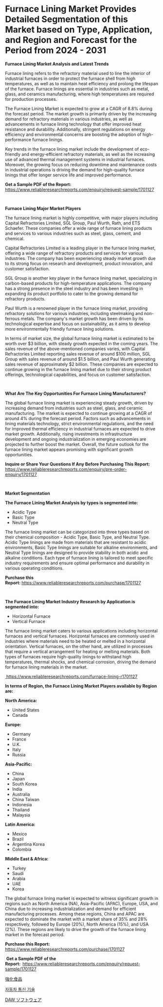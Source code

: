 <p><h1>Furnace Lining Market Provides Detailed Segmentation of this Market based on Type, Application, and Region and Forecast for the Period from 2024 - 2031</h1></p><p><strong>Furnace Lining Market Analysis and Latest Trends</strong></p>
<p><p>Furnace lining refers to the refractory material used to line the interior of industrial furnaces in order to protect the furnace shell from high temperatures, as well as to maintain heat efficiency and prolong the lifespan of the furnace. Furnace linings are essential in industries such as metal, glass, and ceramics manufacturing, where high temperatures are required for production processes.</p><p>The Furnace Lining Market is expected to grow at a CAGR of 8.8% during the forecast period. The market growth is primarily driven by the increasing demand for refractory materials in various industries, as well as advancements in furnace lining technology that offer improved heat resistance and durability. Additionally, stringent regulations on energy efficiency and environmental concerns are boosting the adoption of high-performance furnace linings.</p><p>Key trends in the furnace lining market include the development of eco-friendly and energy-efficient refractory materials, as well as the increasing use of advanced thermal management systems in industrial furnaces. Moreover, the growing focus on reducing downtime and maintenance costs in industrial operations is driving the demand for high-quality furnace linings that offer longer service life and improved performance.</p></p>
<p><strong>Get a Sample PDF of the Report:&nbsp;</strong> <a href="https://www.reliableresearchreports.com/enquiry/request-sample/1701127">https://www.reliableresearchreports.com/enquiry/request-sample/1701127</a></p>
<p>&nbsp;</p>
<p><strong>Furnace Lining Major Market Players</strong></p>
<p><p>The furnace lining market is highly competitive, with major players including Capital Refractories Limited, SGL Group, Paul Wurth, Rath, and ETS Schaefer. These companies offer a wide range of furnace lining products and services to various industries such as steel, glass, cement, and chemical.</p><p>Capital Refractories Limited is a leading player in the furnace lining market, offering a wide range of refractory products and services for various industries. The company has been experiencing steady market growth due to its strong focus on research and development, product innovation, and customer satisfaction.</p><p>SGL Group is another key player in the furnace lining market, specializing in carbon-based products for high-temperature applications. The company has a strong presence in the steel industry and has been investing in expanding its product portfolio to cater to the growing demand for refractory products.</p><p>Paul Wurth is a renowned player in the furnace lining market, providing refractory solutions for various industries, including steelmaking and non-ferrous metals. The company's market growth has been driven by its technological expertise and focus on sustainability, as it aims to develop more environmentally friendly furnace lining solutions.</p><p>In terms of market size, the global furnace lining market is estimated to be worth over $3 billion, with steady growth expected in the coming years. The sales revenue of the above-mentioned companies varies, with Capital Refractories Limited reporting sales revenue of around $100 million, SGL Group with sales revenue of around $1.5 billion, and Paul Wurth generating sales revenue of approximately $2 billion. These companies are expected to continue growing in the furnace lining market due to their strong product offerings, technological capabilities, and focus on customer satisfaction.</p></p>
<p>&nbsp;</p>
<p><strong>What Are The Key Opportunities For Furnace Lining Manufacturers?</strong></p>
<p><p>The global furnace lining market is experiencing steady growth, driven by increasing demand from industries such as steel, glass, and ceramic manufacturing. The market is expected to continue growing at a CAGR of around 4% during the forecast period. Factors such as advancements in lining materials technology, strict environmental regulations, and the need for improved thermal efficiency in industrial furnaces are expected to drive market growth. Additionally, rising investments in infrastructure development and ongoing industrialization in emerging economies are projected to further boost the market. Overall, the future outlook for the furnace lining market appears promising with significant growth opportunities.</p></p>
<p><strong>Inquire or Share Your Questions If Any Before Purchasing This Report:</strong> <a href="https://www.reliableresearchreports.com/enquiry/pre-order-enquiry/1701127">https://www.reliableresearchreports.com/enquiry/pre-order-enquiry/1701127</a></p>
<p>&nbsp;</p>
<p><strong>Market Segmentation</strong></p>
<p><strong>The Furnace Lining Market Analysis by types is segmented into:</strong></p>
<p><ul><li>Acidic Type</li><li>Basic Type</li><li>Neutral Type</li></ul></p>
<p><p>The furnace lining market can be categorized into three types based on their chemical composition - Acidic Type, Basic Type, and Neutral Type. Acidic Type linings are made from materials that are resistant to acidic environments, Basic Type linings are suitable for alkaline environments, and Neutral Type linings are designed to provide stability in both acidic and alkaline conditions. Each type of furnace lining is tailored to meet specific industry requirements and ensure optimal performance and durability in various operating conditions.</p></p>
<p><strong>Purchase this Report:&nbsp;</strong><a href="https://www.reliableresearchreports.com/purchase/1701127">https://www.reliableresearchreports.com/purchase/1701127</a></p>
<p>&nbsp;</p>
<p><strong>The Furnace Lining Market Industry Research by Application is segmented into:</strong></p>
<p><ul><li>Horizontal Furnace</li><li>Vertical Furnace</li></ul></p>
<p><p>The furnace lining market caters to various applications including horizontal furnaces and vertical furnaces. Horizontal furnaces are commonly used in industries where materials need to be heated or melted in a horizontal orientation. Vertical furnaces, on the other hand, are utilized in processes that require a vertical arrangement for heating or melting materials. Both types of furnaces require high-quality linings to withstand high temperatures, thermal shocks, and chemical corrosion, driving the demand for furnace lining materials in the market.</p></p>
<p><a href="https://www.reliableresearchreports.com/furnace-lining-r1701127">&nbsp;https://www.reliableresearchreports.com/furnace-lining-r1701127</a></p>
<p><strong>In terms of Region, the Furnace Lining Market Players available by Region are:</strong></p>
<p>
    <p> <strong> North America: </strong>
        <ul>
            <li>United States</li>
            <li>Canada</li>
        </ul>
        </p> 
    <p> <strong> Europe: </strong>
        <ul>
            <li>Germany</li>
            <li>France</li>
            <li>U.K.</li>
            <li>Italy</li>
            <li>Russia</li>
        </ul>
        </p> 
    <p> <strong> Asia-Pacific: </strong>
        <ul>
            <li>China</li>
            <li>Japan</li>
            <li>South Korea</li>
            <li>India</li>
            <li>Australia</li>
            <li>China Taiwan</li>
            <li>Indonesia</li>
            <li>Thailand</li>
            <li>Malaysia</li>
        </ul>
        </p> 
    <p> <strong> Latin America: </strong>
        <ul>
            <li>Mexico</li>
            <li>Brazil</li>
            <li>Argentina Korea</li>
            <li>Colombia</li>
        </ul>
        </p> 
    <p> <strong> Middle East & Africa: </strong>
        <ul>
            <li>Turkey</li>
            <li>Saudi</li>
            <li>Arabia</li>
            <li>UAE</li>
            <li>Korea</li>
        </ul>
    </p>
    </p>
<p><p>The global furnace lining market is expected to witness significant growth in regions such as North America (NA), Asia-Pacific (APAC), Europe, USA, and China due to increasing industrialization and demand for efficient manufacturing processes. Among these regions, China and APAC are expected to dominate the market with a market share of 35% and 28% respectively, followed by Europe (20%), North America (15%), and USA (2%). These regions are likely to drive the growth of the furnace lining market in the forecast period.</p></p>
<p><strong>Purchase this Report: </strong><a href="https://www.reliableresearchreports.com/purchase/1701127">https://www.reliableresearchreports.com/purchase/1701127</a></p>
<p>&nbsp;<strong>Get a Sample PDF of the Report:&nbsp;&nbsp;</strong><a href="https://www.reliableresearchreports.com/enquiry/request-sample/1701127">https://www.reliableresearchreports.com/enquiry/request-sample/1701127</a></p>
<p><strong></strong></p>
<p><p><a href="https://medium.com/@roberts65david/%E8%A3%9C%E5%BC%B7%E9%A3%9F%E5%93%81%E5%B8%82%E5%A0%B4-%E7%AB%B6%E4%BA%89%E5%88%86%E6%9E%90-%E5%B8%82%E5%A0%B4%E5%8B%95%E5%90%91-2031%E5%B9%B4%E3%81%BE%E3%81%A7%E3%81%AE%E4%BA%88%E6%B8%AC-2905edfddf26">強化食品</a></p><p><a href="https://medium.com/@albinbrakus2023/2024%EB%85%84%EB%B6%80%ED%84%B0-2031%EB%85%84%EA%B9%8C%EC%A7%80%EC%9D%98-%EA%B8%B0%EA%B0%84-%EB%8F%99%EC%95%88-%EC%98%88%EC%B8%A1%EB%90%9C-%EC%9E%90%EB%8F%99%EC%B0%A8-%ED%86%B5%EC%8B%A0-%EA%B8%B0%EC%88%A0-%EC%8B%9C%EC%9E%A5-%EB%B6%84%EC%84%9D-%EB%B0%8F-%EA%B7%9C%EB%AA%A8%EC%9E%85%EB%8B%88%EB%8B%A4-7f3deb157a00">자동차 통신 기술</a></p><p><a href="https://medium.com/@munroco657/daw%E3%82%BD%E3%83%95%E3%83%88%E3%82%A6%E3%82%A7%E3%82%A2%E5%B8%82%E5%A0%B4%E3%81%AE%E6%B4%9E%E5%AF%9F-%E5%B8%82%E5%A0%B4%E3%81%AE%E3%83%88%E3%83%AC%E3%83%B3%E3%83%89-%E6%88%90%E9%95%B7-2024%E5%B9%B4%E3%81%8B%E3%82%892031%E5%B9%B4%E3%81%BE%E3%81%A7%E3%81%AE%E4%BA%88%E6%B8%AC-9c9589db7ff5">DAW ソフトウェア</a></p></p>
